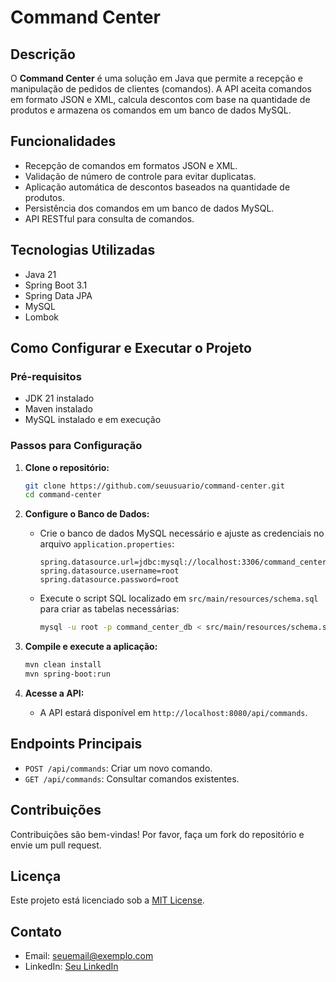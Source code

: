 # Command Center

## Descrição

O **Command Center** é uma solução em Java que permite a recepção e manipulação de pedidos de clientes (comandos). A API aceita comandos em formato JSON e XML, calcula descontos com base na quantidade de produtos e armazena os comandos em um banco de dados MySQL.

## Funcionalidades

- Recepção de comandos em formatos JSON e XML.
- Validação de número de controle para evitar duplicatas.
- Aplicação automática de descontos baseados na quantidade de produtos.
- Persistência dos comandos em um banco de dados MySQL.
- API RESTful para consulta de comandos.

## Tecnologias Utilizadas

- Java 21
- Spring Boot 3.1
- Spring Data JPA
- MySQL
- Lombok

## Como Configurar e Executar o Projeto

### Pré-requisitos

- JDK 21 instalado
- Maven instalado
- MySQL instalado e em execução

### Passos para Configuração

1. **Clone o repositório:**
    ```bash
    git clone https://github.com/seuusuario/command-center.git
    cd command-center
    ```

2. **Configure o Banco de Dados:**

    - Crie o banco de dados MySQL necessário e ajuste as credenciais no arquivo `application.properties`:
      ```properties
      spring.datasource.url=jdbc:mysql://localhost:3306/command_center_db
      spring.datasource.username=root
      spring.datasource.password=root
      ```

    - Execute o script SQL localizado em `src/main/resources/schema.sql` para criar as tabelas necessárias:
      ```bash
      mysql -u root -p command_center_db < src/main/resources/schema.sql
      ```

3. **Compile e execute a aplicação:**
    ```bash
    mvn clean install
    mvn spring-boot:run
    ```

4. **Acesse a API:**
    - A API estará disponível em `http://localhost:8080/api/commands`.

## Endpoints Principais

- `POST /api/commands`: Criar um novo comando.
- `GET /api/commands`: Consultar comandos existentes.

## Contribuições

Contribuições são bem-vindas! Por favor, faça um fork do repositório e envie um pull request.

## Licença

Este projeto está licenciado sob a [MIT License](LICENSE).

## Contato

- Email: seuemail@exemplo.com
- LinkedIn: [Seu LinkedIn](https://www.linkedin.com/in/seulinkedin/)

